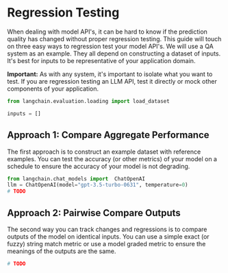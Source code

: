 # Regression Testing

When dealing with model API's, it can be hard to know if the prediction quality has changed without proper regression testing. This guide will touch on three easy ways
to regression test your model API's. We will use a QA system as an example. They all depend on constructing a dataset of inputs. It's best for inputs to be representative of your application domain.

**Important:** As with any system, it's important to isolate what you want to test. If you are regression testing an LLM API, test it directly or mock other components of your application.

<!-- WARNING: THIS FILE WAS AUTOGENERATED! DO NOT EDIT! Instead, edit the notebook w/the location & name as this file. -->


```python
from langchain.evaluation.loading import load_dataset
```


```python
inputs = []
```


## Approach 1: Compare Aggregate Performance

The first approach is to construct an example dataset with reference examples. You can test the accuracy (or other metrics) of your model on a schedule to ensure the accuracy of your model is not degrading.


```python
from langchain.chat_models import  ChatOpenAI
llm = ChatOpenAI(model="gpt-3.5-turbo-0631", temperature=0)
# TODO
```

## Approach 2: Pairwise Compare Outputs

The second way you can track changes and regressions is to compare outputs of the model on identical inputs. You can use a simple exact (or fuzzy) string match metric
or use a model graded metric to ensure the meanings of the outputs are the same.



```python
# TODO
```
